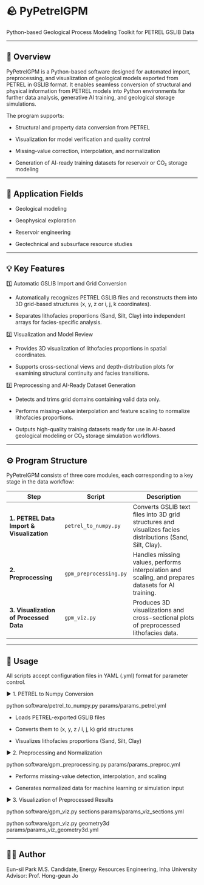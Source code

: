 # 🪨 PyPetrelGPM

Python-based Geological Process Modeling Toolkit for PETREL GSLIB Data

---

## 📘 Overview

PyPetrelGPM is a Python-based software designed for automated import, preprocessing, and visualization of geological models exported from PETREL in GSLIB format.
It enables seamless conversion of structural and physical information from PETREL models into Python environments for further data analysis, generative AI training, and geological storage simulations.

The program supports:

- Structural and property data conversion from PETREL

- Visualization for model verification and quality control

- Missing-value correction, interpolation, and normalization

- Generation of AI-ready training datasets for reservoir or CO₂ storage modeling

---

## 🔬 Application Fields

- Geological modeling

- Geophysical exploration

- Reservoir engineering

- Geotechnical and subsurface resource studies
---

## 💡 Key Features

1️⃣ Automatic GSLIB Import and Grid Conversion

- Automatically recognizes PETREL GSLIB files and reconstructs them into 3D grid-based structures (x, y, z or i, j, k coordinates).

- Separates lithofacies proportions (Sand, Silt, Clay) into independent arrays for facies-specific analysis.

2️⃣ Visualization and Model Review

- Provides 3D visualization of lithofacies proportions in spatial coordinates.

- Supports cross-sectional views and depth-distribution plots for examining structural continuity and facies transitions.

3️⃣ Preprocessing and AI-Ready Dataset Generation

- Detects and trims grid domains containing valid data only.

- Performs missing-value interpolation and feature scaling to normalize lithofacies proportions.

- Outputs high-quality training datasets ready for use in AI-based geological modeling or CO₂ storage simulation workflows.

---

## ⚙️ Program Structure

PyPetrelGPM consists of three core modules, each corresponding to a key stage in the data workflow:

| Step                                      | Script                 | Description                                                                                               |
| ----------------------------------------- | ---------------------- | --------------------------------------------------------------------------------------------------------- |
| **1. PETREL Data Import & Visualization** | `petrel_to_numpy.py`   | Converts GSLIB text files into 3D grid structures and visualizes facies distributions (Sand, Silt, Clay). |
| **2. Preprocessing**                      | `gpm_preprocessing.py` | Handles missing values, performs interpolation and scaling, and prepares datasets for AI training.        |
| **3. Visualization of Processed Data**    | `gpm_viz.py`           | Produces 3D visualizations and cross-sectional plots of preprocessed lithofacies data.                    |

---

## 🧩 Usage

All scripts accept configuration files in YAML (.yml) format for parameter control.

▶️ 1. PETREL to Numpy Conversion


python software/petrel_to_numpy.py params/params_petrel.yml


- Loads PETREL-exported GSLIB files

- Converts them to (x, y, z / i, j, k) grid structures

- Visualizes lithofacies proportions (Sand, Silt, Clay)

▶️ 2. Preprocessing and Normalization

python software/gpm_preprocessing.py params/params_preproc.yml


- Performs missing-value detection, interpolation, and scaling

- Generates normalized data for machine learning or simulation input

▶️ 3. Visualization of Preprocessed Results

python software/gpm_viz.py sections params/params_viz_sections.yml

python software/gpm_viz.py geometry3d params/params_viz_geometry3d.yml

---
## 🧑‍💻 Author

Eun-sil Park
M.S. Candidate, Energy Resources Engineering, Inha University
Advisor: Prof. Hong-geun Jo
